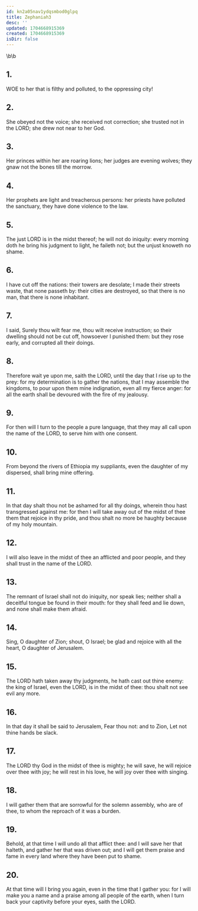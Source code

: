 ```yaml
---
id: kn2a05nav1ydqsmbod0glpq
title: Zephaniah3
desc: ''
updated: 1704668915369
created: 1704668915369
isDir: false
---
```

\b\b
## 1.
WOE to her that is filthy and polluted, to the oppressing city!
## 2.
She obeyed not the voice; she received not correction; she trusted not in the LORD; she drew not near to her God.
## 3.
Her princes within her are roaring lions; her judges are evening wolves; they gnaw not the bones till the morrow.
## 4.
Her prophets are light and treacherous persons: her priests have polluted the sanctuary, they have done violence to the law.
## 5.
The just LORD is in the midst thereof; he will not do iniquity: every morning doth he bring his judgment to light, he faileth not; but the unjust knoweth no shame.
## 6.
I have cut off the nations: their towers are desolate; I made their streets waste, that none passeth by: their cities are destroyed, so that there is no man, that there is none inhabitant.
## 7.
I said, Surely thou wilt fear me, thou wilt receive instruction; so their dwelling should not be cut off, howsoever I punished them: but they rose early, and corrupted all their doings.
## 8.
Therefore wait ye upon me, saith the LORD, until the day that I rise up to the prey: for my determination is to gather the nations, that I may assemble the kingdoms, to pour upon them mine indignation, even all my fierce anger: for all the earth shall be devoured with the fire of my jealousy.
## 9.
For then will I turn to the people a pure language, that they may all call upon the name of the LORD, to serve him with one consent.
## 10.
From beyond the rivers of Ethiopia my suppliants, even the daughter of my dispersed, shall bring mine offering.
## 11.
In that day shalt thou not be ashamed for all thy doings, wherein thou hast transgressed against me: for then I will take away out of the midst of thee them that rejoice in thy pride, and thou shalt no more be haughty because of my holy mountain.
## 12.
I will also leave in the midst of thee an afflicted and poor people, and they shall trust in the name of the LORD.
## 13.
The remnant of Israel shall not do iniquity, nor speak lies; neither shall a deceitful tongue be found in their mouth: for they shall feed and lie down, and none shall make them afraid.
## 14.
Sing, O daughter of Zion; shout, O Israel; be glad and rejoice with all the heart, O daughter of Jerusalem.
## 15.
The LORD hath taken away thy judgments, he hath cast out thine enemy: the king of Israel, even the LORD, is in the midst of thee: thou shalt not see evil any more.
## 16.
In that day it shall be said to Jerusalem, Fear thou not: and to Zion, Let not thine hands be slack.
## 17.
The LORD thy God in the midst of thee is mighty; he will save, he will rejoice over thee with joy; he will rest in his love, he will joy over thee with singing.
## 18.
I will gather them that are sorrowful for the solemn assembly, who are of thee, to whom the reproach of it was a burden.
## 19.
Behold, at that time I will undo all that afflict thee: and I will save her that halteth, and gather her that was driven out; and I will get them praise and fame in every land where they have been put to shame.
## 20.
At that time will I bring you again, even in the time that I gather you: for I will make you a name and a praise among all people of the earth, when I turn back your captivity before your eyes, saith the LORD.
